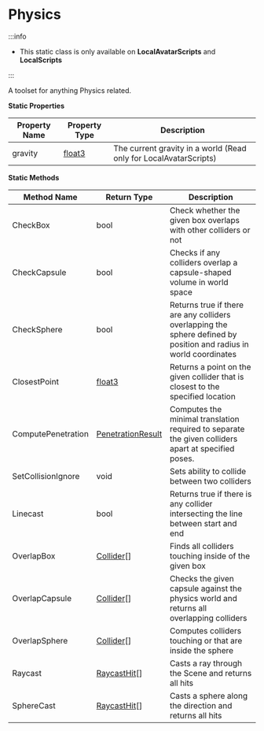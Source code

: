 # Physics

:::info

+ This static class is only available on **LocalAvatarScripts** and **LocalScripts**

:::

A toolset for anything Physics related.

**Static Properties**

Property Name | Property Type | Description
--- | --- | ---
gravity | [float3](../float3) | The current gravity in a world (Read only for LocalAvatarScripts)

**Static Methods**

Method Name | Return Type | Description
--- | --- | ---
CheckBox | bool | Check whether the given box overlaps with other colliders or not
CheckCapsule | bool | Checks if any colliders overlap a capsule-shaped volume in world space
CheckSphere | bool | Returns true if there are any colliders overlapping the sphere defined by position and radius in world coordinates
ClosestPoint | [float3](../float3) | Returns a point on the given collider that is closest to the specified location
ComputePenetration | [PenetrationResult](../penetrationresult) | Computes the minimal translation required to separate the given colliders apart at specified poses.
SetCollisionIgnore | void | Sets ability to collide between two colliders
Linecast | bool | Returns true if there is any collider intersecting the line between start and end
OverlapBox | [Collider](../collider)[] | Finds all colliders touching inside of the given box
OverlapCapsule | [Collider](../collider)[] | Checks the given capsule against the physics world and returns all overlapping colliders
OverlapSphere | [Collider](../collider)[] | Computes colliders touching or that are inside the sphere
Raycast | [RaycastHit](../raycasthit)[] | Casts a ray through the Scene and returns all hits
SphereCast | [RaycastHit](../raycasthit)[] | Casts a sphere along the direction and returns all hits